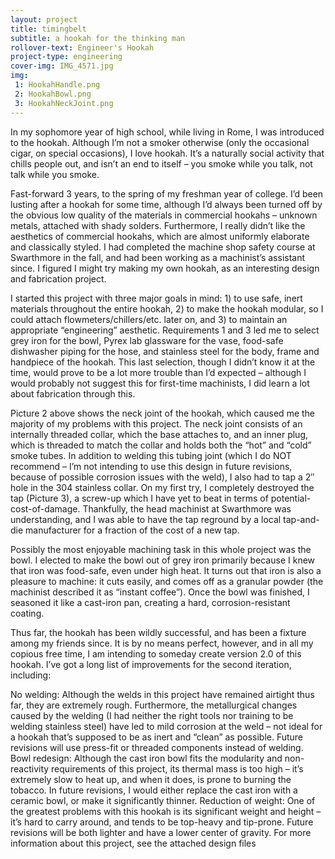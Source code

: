 ```yaml
---
layout: project
title: timingbelt
subtitle: a hookah for the thinking man
rollover-text: Engineer's Hookah
project-type: engineering
cover-img: IMG_4571.jpg
img:
 1: HookahHandle.png
 2: HookahBowl.png
 3: HookahNeckJoint.png
---
```

In my sophomore year of high school, while living in Rome, I was introduced to the hookah. Although I’m not a smoker otherwise (only the occasional cigar, on special occasions), I love hookah. It’s a naturally social activity that chills people out, and isn’t an end to itself – you smoke while you talk, not talk while you smoke.

Fast-forward 3 years, to the spring of my freshman year of college. I’d been lusting after a hookah for some time, although I’d always been turned off by the obvious low quality of the materials in commercial hookahs – unknown metals, attached with shady solders. Furthermore, I really didn’t like the aesthetics of commercial hookahs, which are almost uniformly elaborate and classically styled. I had completed the machine shop safety course at Swarthmore in the fall, and had been working as a machinist’s assistant since. I figured I might try making my own hookah, as an interesting design and fabrication project.

I started this project with three major goals in mind: 1) to use safe, inert materials throughout the entire hookah, 2) to make the hookah modular, so I could attach flowmeters/chillers/etc. later on, and 3) to maintain an appropriate “engineering” aesthetic. Requirements 1 and 3 led me to select grey iron for the bowl, Pyrex lab glassware for the vase, food-safe dishwasher piping for the hose, and stainless steel for the body, frame and handpiece of the hookah. This last selection, though I didn’t know it at the time, would prove to be a lot more trouble than I’d expected – although I would probably not suggest this for first-time machinists, I did learn a lot about fabrication through this.

Picture 2 above shows the neck joint of the hookah, which caused me the majority of my problems with this project. The neck joint consists of an internally threaded collar, which the base attaches to, and an inner plug, which is threaded to match the collar and holds both the “hot” and “cold” smoke tubes. In addition to welding this tubing joint (which I do NOT recommend – I’m not intending to use this design in future revisions, because of possible corrosion issues with the weld), I also had to tap a 2″ hole in the 304 stainless collar. On my first try, I completely destroyed the tap (Picture 3), a screw-up which I have yet to beat in terms of potential-cost-of-damage. Thankfully, the head machinist at Swarthmore was understanding, and I was able to have the tap reground by a local tap-and-die manufacturer for a fraction of the cost of a new tap.

Possibly the most enjoyable machining task in this whole project was the bowl. I elected to make the bowl out of grey iron primarily because I knew that iron was food-safe, even under high heat. It turns out that iron is also a pleasure to machine: it cuts easily, and comes off as a granular powder (the machinist described it as “instant coffee”). Once the bowl was finished, I seasoned it like a cast-iron pan, creating a hard, corrosion-resistant coating.

Thus far, the hookah has been wildly successful, and has been a fixture among my friends since. It is by no means perfect, however, and in all my copious free time, I am intending to someday create version 2.0 of this hookah. I’ve got a long list of improvements for the second iteration, including:

No welding: Although the welds in this project have remained airtight thus far, they are extremely rough. Furthermore, the metallurgical changes caused by the welding (I had neither the right tools nor training to be welding stainless steel) have led to mild corrosion at the weld – not ideal for a hookah that’s supposed to be as inert and “clean” as possible. Future revisions will use press-fit or threaded components instead of welding.
Bowl redesign: Although the cast iron bowl fits the modularity and non-reactivity requirements of this project, its thermal mass is too high – it’s extremely slow to heat up, and when it does, is prone to burning the tobacco. In future revisions, I would either replace the cast iron with a ceramic bowl, or make it significantly thinner.
Reduction of weight: One of the greatest problems with this hookah is its significant weight and height – it’s hard to carry around, and tends to be top-heavy and tip-prone. Future revisions will be both lighter and have a lower center of gravity.
For more information about this project, see the attached design files

